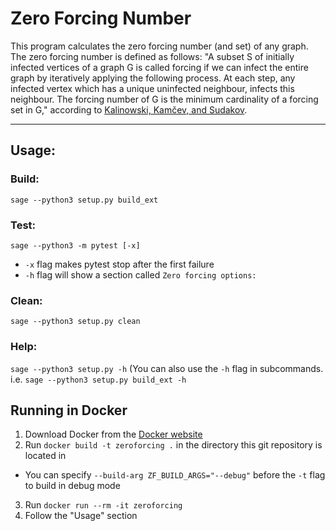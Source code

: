 # Zero Forcing Number
This program calculates the zero forcing number (and set) of any graph. The zero forcing number is defined as follows: "A subset S of initially infected vertices of a graph G is called forcing if we can infect the entire graph by iteratively applying the following process. At each step, any infected vertex which has a unique uninfected neighbour, infects this neighbour. The forcing number of G is the minimum cardinality of a forcing set in G," according to [Kalinowski, Kamčev, and Sudakov](https://arxiv.org/abs/1705.10391). 

---

## Usage:
### Build:
`sage --python3 setup.py build_ext`

### Test:
`sage --python3 -m pytest [-x]`
* `-x` flag makes pytest stop after the first failure
* `-h` flag will show a section called `Zero forcing options:`

### Clean:
`sage --python3 setup.py clean`

### Help:
`sage --python3 setup.py -h`
(You can also use the `-h` flag in subcommands. i.e. `sage --python3 setup.py build_ext -h`

## Running in Docker
1. Download Docker from the [Docker website](https://www.docker.com/)
2. Run `docker build -t zeroforcing .` in the directory this git repository is located in
  * You can specify `--build-arg ZF_BUILD_ARGS="--debug"` before the `-t` flag to build in debug mode
3. Run `docker run --rm -it zeroforcing`
4. Follow the "Usage" section
